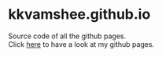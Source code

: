 # kkvamshee.github.io

Source code of all the github pages.<br>
Click [here](https://kkvamshee.github.io/) to have a look at my github pages.
